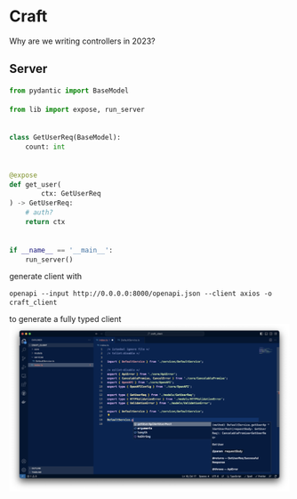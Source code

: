 # Craft

Why are we writing controllers in 2023?

## Server

```python
from pydantic import BaseModel

from lib import expose, run_server


class GetUserReq(BaseModel):
    count: int


@expose
def get_user(
        ctx: GetUserReq
) -> GetUserReq:
    # auth?
    return ctx


if __name__ == '__main__':
    run_server()

```

generate client with 
```shell
openapi --input http://0.0.0.0:8000/openapi.json --client axios -o craft_client
```

to generate a fully typed client
![Screenshot 2023-04-20 at 12.34.33 AM.png](./assets/vscode_autocomplete.png)
